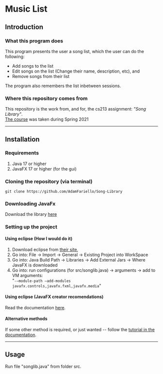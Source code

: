 # Music List

## Introduction
### What this program does
This program presents the user a song list, which the user can do the following:
 
- Add songs to the list
- Edit songs on the list (Change their name, description, etc), and
- Remove songs from their list   
 
The program also remembers the list inbetween sessions. 

### Where this repository comes from
This repository is the work from, and for, the cs213 assignment: *"Song Library"*.   
[The course](https://www.cs.rutgers.edu/academics/undergraduate/course-synopses/course-details/01-198-213-software-methodology)
was taken during Spring 2021
  
---

## Installation
### Requirements

1. Java 17 or higher
2. JavaFX 17 or higher (for the gui)

### Cloning the repository (via terminal)
`git clone https://github.com/AdamFariello/Song-Library` 

### Downloading JavaFx
Download the library [here](https://gluonhq.com/products/javafx/)

### Setting up the project

#### Using eclipse (How I would do it)
1. Download eclipse from [their site](https://www.eclipse.org/downloads/packages/),
2. Go into: File -> Import -> General -> Existing Project into WorkSpace 
3. Go into: Java Build Path -> Libraries -> Add External Jars -> Where JavaFX is downloaded
4. Go into: run configurations (for src/songlib.java) -> arguments -> add to VM arguments:  
  "`-–module-path –add-modules javafx.controls,javafx.fxml,javafx.media`"

#### Using eclipse (JavaFX creator recomendations) 
Read the documentation [here](https://openjfx.io/openjfx-docs/#IDE-Eclipse).

#### Alternative methods
If some other method is required, or just wanted -- follow the 
[tutorial in the documentation](https://openjfx.io/openjfx-docs/#introduction).

---

## Usage
Run file "songlib.java" from folder src.
